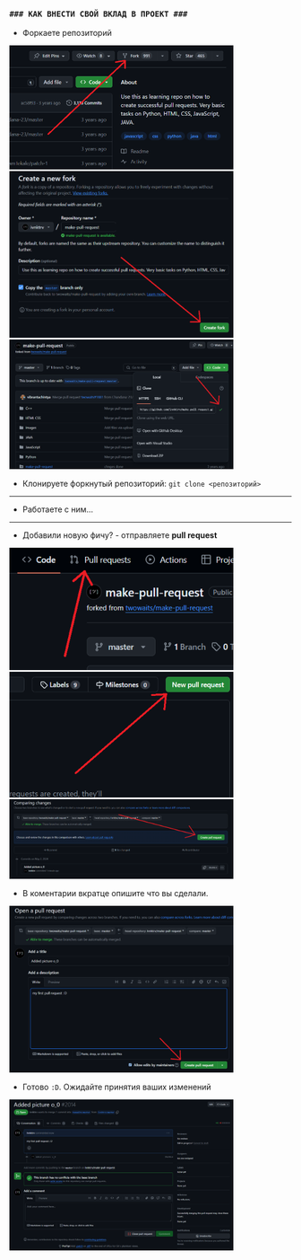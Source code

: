 ### `### КАК ВНЕСТИ СВОЙ ВКЛАД В ПРОЕКТ ###`

- Форкаете репозиторий
 
<img src="img/pr1.png" width="400">
<img src="img/pr2.png" width="400">
<img src="img/pr3.png" width="400">

- Клонируете форкнутый репозиторий: `git clone <репозиторий>`

***
- Работаете с ним...
***
- Добавили новую фичу? - отправляете **pull request**

<img src="img/pr4.png" width="400">
<img src="img/pr5.png" width="400">
<img src="img/pr6.png" width="400">

- В коментарии вкратце опишите что вы сделали.

<img src="img/pr7.png" width="400">

- Готово `:D`. Ожидайте принятия ваших изменений

<img src="img/pr8.png" width="400">
